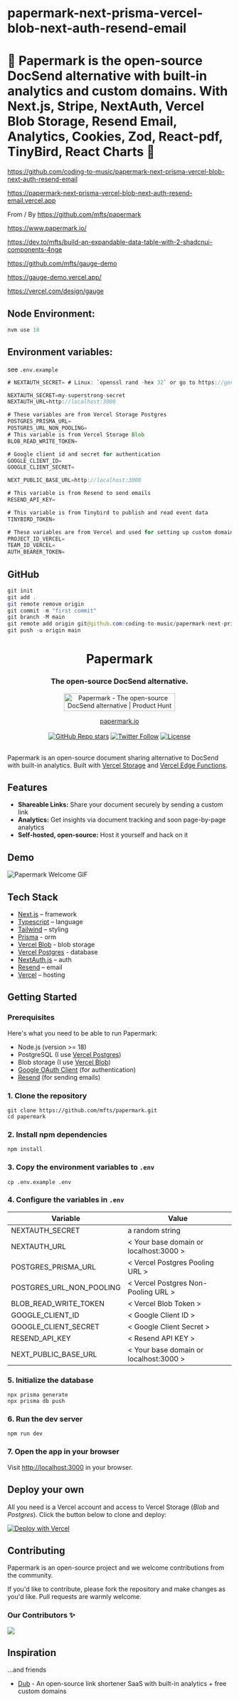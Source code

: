 # papermark-next-prisma-vercel-blob-next-auth-resend-email

# 🚀 Papermark is the open-source DocSend alternative with built-in analytics and custom domains. With Next.js, Stripe, NextAuth, Vercel Blob Storage, Resend Email, Analytics, Cookies, Zod, React-pdf, TinyBird, React Charts 🚀

https://github.com/coding-to-music/papermark-next-prisma-vercel-blob-next-auth-resend-email

https://papermark-next-prisma-vercel-blob-next-auth-resend-email.vercel.app

From / By https://github.com/mfts/papermark

https://www.papermark.io/

https://dev.to/mfts/build-an-expandable-data-table-with-2-shadcnui-components-4nge

https://github.com/mfts/gauge-demo

https://gauge-demo.vercel.app/

https://vercel.com/design/gauge

<!-- <div style="text-align:center;">
  <img src="/images/chakra.jpg" alt="Image" />
  <p><em>Chakra Component Library with Next.js</em></p>
</div> -->

## Node Environment:

```java
nvm use 18
```

## Environment variables:

see `.env.example`

```java
# NEXTAUTH_SECRET= # Linux: `openssl rand -hex 32` or go to https://generate-secret.now.sh/32

NEXTAUTH_SECRET=my-superstrong-secret
NEXTAUTH_URL=http://localhost:3000

# These variables are from Vercel Storage Postgres
POSTGRES_PRISMA_URL=
POSTGRES_URL_NON_POOLING=
# This variable is from Vercel Storage Blob
BLOB_READ_WRITE_TOKEN=

# Google client id and secret for authentication
GOOGLE_CLIENT_ID=
GOOGLE_CLIENT_SECRET=

NEXT_PUBLIC_BASE_URL=http://localhost:3000

# This variable is from Resend to send emails
RESEND_API_KEY=

# This variable is from Tinybird to publish and read event data
TINYBIRD_TOKEN=

# These variables are from Vercel and used for setting up custom domains
PROJECT_ID_VERCEL=
TEAM_ID_VERCEL=
AUTH_BEARER_TOKEN=
```

## GitHub

```java
git init
git add .
git remote remove origin
git commit -m "first commit"
git branch -M main
git remote add origin git@github.com:coding-to-music/papermark-next-prisma-vercel-blob-next-auth-resend-email.git
git push -u origin main
```

<div align="center">
  <h1 align="center">Papermark</h1>
  <h3>The open-source DocSend alternative.</h3>

<a target="_blank" href="https://www.producthunt.com/posts/papermark-3?utm_source=badge-top-post-badge&amp;utm_medium=badge&amp;utm_souce=badge-papermark"><img src="https://api.producthunt.com/widgets/embed-image/v1/top-post-badge.svg?post_id=411605&amp;theme=light&amp;period=daily" alt="Papermark - The open-source DocSend alternative | Product Hunt" style="width:250px;height:40px"></a>

</div>

<div align="center">
  <a href="https://www.papermark.io">papermark.io</a>
</div>

<br/>

<div align="center">
  <a href="https://github.com/mfts/papermark/stargazers"><img alt="GitHub Repo stars" src="https://img.shields.io/github/stars/mfts/papermark"></a>
  <a href="https://twitter.com/mfts0"><img alt="Twitter Follow" src="https://img.shields.io/twitter/follow/mfts0"></a>
  <a href="https://github.com/mfts/papermark/blob/main/LICENSE"><img alt="License" src="https://img.shields.io/badge/license-AGPLv3-purple"></a>
</div>

<br/>

Papermark is an open-source document sharing alternative to DocSend with built-in analytics. Built with [Vercel Storage](http://vercel.com/storage) and [Vercel Edge Functions](http://vercel.com/edge).

## Features

- **Shareable Links:** Share your document securely by sending a custom link
- **Analytics:** Get insights via document tracking and soon page-by-page analytics
- **Self-hosted, open-source:** Host it yourself and hack on it

## Demo

![Papermark Welcome GIF](.github/images/papermark-welcome.gif)

## Tech Stack

- [Next.js](https://nextjs.org/) – framework
- [Typescript](https://www.typescriptlang.org/) – language
- [Tailwind](https://tailwindcss.com/) – styling
- [Prisma](https://prisma.io) - orm
- [Vercel Blob](https://vercel.com/storage/blob) - blob storage
- [Vercel Postgres](https://vercel.com/storage/postgres) - database
- [NextAuth.js](https://next-auth.js.org/) – auth
- [Resend](https://resend.com) – email
- [Vercel](https://vercel.com/) – hosting

## Getting Started

### Prerequisites

Here's what you need to be able to run Papermark:

- Node.js (version >= 18)
- PostgreSQL (I use [Vercel Postgres](https://vercel.com/storage/postgres))
- Blob storage (I use [Vercel Blob](https://vercel.com/storage/blob))
- [Google OAuth Client](https://console.cloud.google.com/apis/credentials) (for authentication)
- [Resend](https://resend.com) (for sending emails)

### 1. Clone the repository

```shell
git clone https://github.com/mfts/papermark.git
cd papermark
```

### 2. Install npm dependencies

```shell
npm install
```

### 3. Copy the environment variables to `.env`

```shell
cp .env.example .env
```

### 4. Configure the variables in `.env`

| Variable                 | Value                                  |
| ------------------------ | -------------------------------------- |
| NEXTAUTH_SECRET          | a random string                        |
| NEXTAUTH_URL             | < Your base domain or localhost:3000 > |
| POSTGRES_PRISMA_URL      | < Vercel Postgres Pooling URL >        |
| POSTGRES_URL_NON_POOLING | < Vercel Postgres Non-Pooling URL >    |
| BLOB_READ_WRITE_TOKEN    | < Vercel Blob Token >                  |
| GOOGLE_CLIENT_ID         | < Google Client ID >                   |
| GOOGLE_CLIENT_SECRET     | < Google Client Secret >               |
| RESEND_API_KEY           | < Resend API KEY >                     |
| NEXT_PUBLIC_BASE_URL     | < Your base domain or localhost:3000 > |

### 5. Initialize the database

```shell
npx prisma generate
npx prisma db push
```

### 6. Run the dev server

```shell
npm run dev
```

### 7. Open the app in your browser

Visit [http://localhost:3000](http://localhost:3000) in your browser.

## Deploy your own

All you need is a Vercel account and access to Vercel Storage (_Blob_ and _Postgres_). Click the
button below to clone and deploy:

[![Deploy with Vercel](https://vercel.com/button)](https://vercel.com/new/clone?repository-url=https://github.com/mfts/papermark&env=NEXTAUTH_SECRET,NEXTAUTH_URL,POSTGRES_PRISMA_URL,POSTGRES_PRISMA_URL_NON_POOLING,BLOB_READ_WRITE_TOKEN,GOOGLE_CLIENT_ID,GOOGLE_CLIENT_SECRET,NEXT_PUBLIC_BASE_URL&envDescription=Here%27s%20an%20example%20.env%20for%20all%20variables%20required&envLink=https://github.com/mfts/papermark/blob/main/.env.example&project-name=my-awesome-papermark&repository-name=my-awesome-papermark&demo-title=Papermark&demo-description=Papermark%20is%20an%20open-source%20document%20sharing%20alternative%20to%20DocSend%20with%20built-in%20analytics.&demo-url=https://www.papermark.io&demo-image=https://www.papermark.io/_static/papermark.png)

## Contributing

Papermark is an open-source project and we welcome contributions from the community.

If you'd like to contribute, please fork the repository and make changes as you'd like. Pull requests are warmly welcome.

### Our Contributors ✨

<a href="https://github.com/mfts/papermark/graphs/contributors">
  <img src="https://contrib.rocks/image?repo=mfts/papermark" />
</a>

## Inspiration

...and friends

- [Dub](https://github.com/steven-tey/dub) - An open-source link shortener SaaS with built-in analytics + free custom domains
